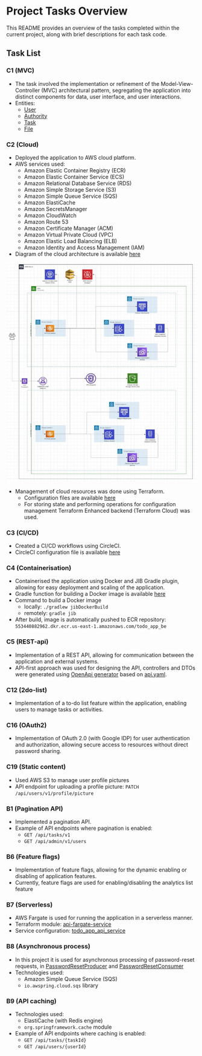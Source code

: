 # Project Tasks Overview

This README provides an overview of the tasks completed within the current project, along with brief descriptions for each task code.

## Task List

### C1 (MVC)
- The task involved the implementation or refinement of the Model-View-Controller (MVC) architectural pattern, segregating the application into distinct components for data, user interface, and user interactions.
- Entities:
  - [User](src/main/java/com/konstde00/todo_app/domain/User.java)
  - [Authority](src/main/java/com/konstde00/todo_app/domain/Authority.java)
  - [Task](src/main/java/com/konstde00/todo_app/domain/Task.java)
  - [File](src/main/java/com/konstde00/todo_app/domain/File.java)

### C2 (Cloud)
- Deployed the application to AWS cloud platform.
- AWS services used:
  - Amazon Elastic Container Registry (ECR)
  - Amazon Elastic Container Service (ECS)
  - Amazon Relational Database Service (RDS)
  - Amazon Simple Storage Service (S3)
  - Amazon Simple Queue Service (SQS)
  - Amazon ElastiCache
  - Amazon SecretsManager
  - Amazon CloudWatch
  - Amazon Route 53
  - Amazon Certificate Manager (ACM)
  - Amazon Virtual Private Cloud (VPC)
  - Amazon Elastic Load Balancing (ELB)
  - Amazon Identity and Access Management (IAM)
- Diagram of the cloud architecture is available [here](https://lucid.app/lucidchart/c3ecb718-9d48-46b7-b372-a2fc661790a3/edit?viewport_loc=-666%2C225%2C4669%2C2683%2C0_0&invitationId=inv_552b9e78-90b1-4cd1-9962-25ddcb94b8b8)

![Cloud Architecture](Architecture-diagram.jpg)

- Management of cloud resources was done using Terraform. 
  - Configuration files are available [here](terraform)
  - For storing state and performing operations for configuration management Terraform Enhanced backend (Terraform Cloud) was used.

### C3 (CI/CD)
- Created a CI/CD workflows using CircleCI. 
- CircleCI configuration file is available [here](.circleci/config.yml)

### C4 (Containerisation)
- Containerised the application using Docker and JIB Gradle plugin, allowing for easy deployment and scaling of the application.
- Gradle function for building a Docker image is available [here](gradle/docker.gradle)
- Command to build a Docker image
  - locally: `./gradlew jibDockerBuild`
  - remotely: `gradle jib`
- After build, image is automatically pushed to ECR repository: `553440882962.dkr.ecr.us-east-1.amazonaws.com/todo_app_be`

### C5 (REST-api)
- Implementation of a REST API, allowing for communication between the application and external systems.
- API-first approach was used for designing the API, controllers and DTOs were generated using [OpenApi generator](https://openapi-generator.tech/) based on [api.yaml](swagger/api.yml).

### C12 (2do-list)
- Implementation of a to-do list feature within the application, enabling users to manage tasks or activities.

### C16 (OAuth2)
- Implementation of OAuth 2.0 (with Google IDP) for user authentication and authorization, allowing secure access to resources without direct password sharing.

### C19 (Static content)
- Used AWS S3 to manage user profile pictures
- API endpoint for uploading a profile picture: 
`PATCH /api/users/v1/profile/picture`

### B1 (Pagination API)
- Implemented a pagination API. 
- Example of API endpoints where pagination is enabled:
  - `GET /api/tasks/v1`
  - `GET /api/admin/v1/users`

### B6 (Feature flags)
- Implementation of feature flags, allowing for the dynamic enabling or disabling of application features.
- Currently, feature flags are used for enabling/disabling the analytics list feature 

### B7 (Serverless)
- AWS Fargate is used for running the application in a serverless manner.
- Terraform module: [api-fargate-service](terraform/api-fargate-service)
- Service configuration: [todo_app_api_service](terraform/main.tf?plain=1)

### B8 (Asynchronous process)
- In this project it is used for asynchronous processing of password-reset requests, in [PasswordResetProducer](com/konstde00/todo_app/service/password_reset/PasswordResetProducer.java) 
    and [PasswordResetConsumer](com/konstde00/todo_app/service/password_reset/PasswordResetConsumer.java)
- Technologies used:
  - Amazon Simple Queue Service (SQS)
  - `io.awspring.cloud.sqs` library

### B9 (API caching)
- Technologies used:
  - ElastiCache (with Redis engine)
  - `org.springframework.cache` module
- Example of API endpoints where caching is enabled:
  - `GET /api/tasks/{taskId}`
  - `GET /api/users/{userId}`
